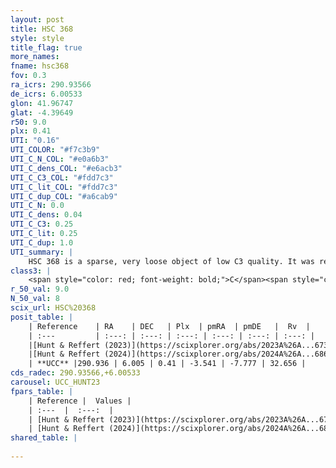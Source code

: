 ```yaml
---
layout: post
title: HSC 368
style: style
title_flag: true
more_names: 
fname: hsc368
fov: 0.3
ra_icrs: 290.93566
de_icrs: 6.00533
glon: 41.96747
glat: -4.39649
r50: 9.0
plx: 0.41
UTI: "0.16"
UTI_COLOR: "#f7c3b9"
UTI_C_N_COL: "#e0a6b3"
UTI_C_dens_COL: "#e6acb3"
UTI_C_C3_COL: "#fdd7c3"
UTI_C_lit_COL: "#fdd7c3"
UTI_C_dup_COL: "#a6cab9"
UTI_C_N: 0.0
UTI_C_dens: 0.04
UTI_C_C3: 0.25
UTI_C_lit: 0.25
UTI_C_dup: 1.0
UTI_summary: |
    HSC 368 is a sparse, very loose object of low C3 quality. It was recently reported in the literature.<br><br><span style="color: #99180f; font-weight: bold;">Warning: </span>contains less than 25 stars with <i>P>0.5</i> estimated.
class3: |
    <span style="color: red; font-weight: bold;">C</span><span style="color: red; font-weight: bold;">C</span>
r_50_val: 9.0
N_50_val: 8
scix_url: HSC%20368
posit_table: |
    | Reference    | RA    | DEC   | Plx  | pmRA  | pmDE   |  Rv  |
    | :---         | :---: | :---: | :---: | :---: | :---: | :---: |
    |[Hunt & Reffert (2023)](https://scixplorer.org/abs/2023A%26A...673A.114H) | 290.894 | 5.969 | 0.42 | -3.513 | -7.712 | -- |
    |[Hunt & Reffert (2024)](https://scixplorer.org/abs/2024A%26A...686A..42H) | 290.894 | 5.969 | 0.42 | -3.513 | -7.712 | -- |
    | **UCC** |290.936 | 6.005 | 0.41 | -3.541 | -7.777 | 32.656 | 
cds_radec: 290.93566,+6.00533
carousel: UCC_HUNT23
fpars_table: |
    | Reference |  Values |
    | :---  |  :---:  |
    | [Hunt & Reffert (2023)](https://scixplorer.org/abs/2023A%26A...673A.114H) | `AV50=2.764, diffAV50=1.023, MOD50=11.688, logAge50=9.482` |
    | [Hunt & Reffert (2024)](https://scixplorer.org/abs/2024A%26A...686A..42H) | `MassJ=151.605` |
shared_table: |
    
---
```

